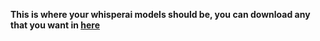 **This is where your whisperai models should be, you can download any that you want in [here](https://ggml.ggerganov.com/)**
